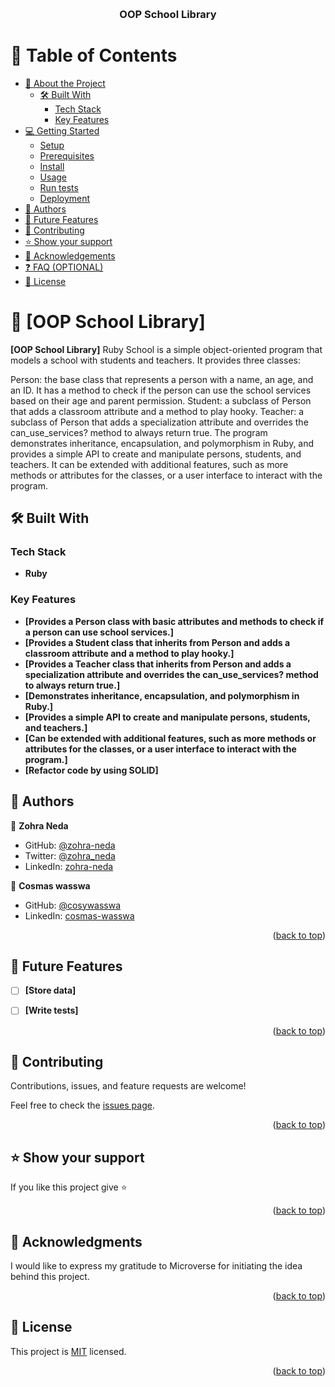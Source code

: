 <a name="readme-top"></a>

<!--
HOW TO USE:
This is an example of how you may give instructions on setting up your project locally.

Modify this file to match your project and remove sections that don't apply.

REQUIRED SECTIONS:
- Table of Contents
- About the Project
  - Built With
  - Live Demo
- Getting Started
- Authors
- Future Features
- Contributing
- Show your support
- Acknowledgements
- License

OPTIONAL SECTIONS:
- FAQ

After you're finished please remove all the comments and instructions!
-->

<div align="center">
  <!-- You are encouraged to replace this logo with your own! Otherwise you can also remove it. -->
  <br/>

  <h3><b>OOP School Library</b></h3>

</div>

<!-- TABLE OF CONTENTS -->

# 📗 Table of Contents

- [📖 About the Project](#about-project)
  - [🛠 Built With](#built-with)
    - [Tech Stack](#tech-stack)
    - [Key Features](#key-features)
- [💻 Getting Started](#getting-started)
  - [Setup](#setup)
  - [Prerequisites](#prerequisites)
  - [Install](#install)
  - [Usage](#usage)
  - [Run tests](#run-tests)
  - [Deployment](#deployment)
- [👥 Authors](#authors)
- [🔭 Future Features](#future-features)
- [🤝 Contributing](#contributing)
- [⭐️ Show your support](#support)
- [🙏 Acknowledgements](#acknowledgements)
- [❓ FAQ (OPTIONAL)](#faq)
- [📝 License](#license)

<!-- PROJECT DESCRIPTION -->

# 📖 [OOP School Library] <a name="about-project"></a>

**[OOP School Library]** Ruby School is a simple object-oriented program that models a school with students and teachers. It provides three classes:

Person: the base class that represents a person with a name, an age, and an ID. It has a method to check if the person can use the school services based on their age and parent permission.
Student: a subclass of Person that adds a classroom attribute and a method to play hooky.
Teacher: a subclass of Person that adds a specialization attribute and overrides the can_use_services? method to always return true.
The program demonstrates inheritance, encapsulation, and polymorphism in Ruby, and provides a simple API to create and manipulate persons, students, and teachers. It can be extended with additional features, such as more methods or attributes for the classes, or a user interface to interact with the program.

## 🛠 Built With <a name="built-with"></a>
### Tech Stack <a name="tech-stack"></a>

- **Ruby**

<!-- Features -->

### Key Features <a name="key-features"></a>

- **[Provides a Person class with basic attributes and methods to check if a person can use school services.]**
- **[Provides a Student class that inherits from Person and adds a classroom attribute and a method to play hooky.]**
- **[Provides a Teacher class that inherits from Person and adds a specialization attribute and overrides the can_use_services? method to always return true.]**
- **[Demonstrates inheritance, encapsulation, and polymorphism in Ruby.]**
- **[Provides a simple API to create and manipulate persons, students, and teachers.]**
- **[Can be extended with additional features, such as more methods or attributes for the classes, or a user interface to interact with the program.]**
- **[Refactor code by using SOLID]**




<!-- AUTHORS -->

## 👥 Authors <a name="authors"></a>


👤 **Zohra Neda**

- GitHub: [@zohra-neda](https://github.com/zohra-neda)
- Twitter: [@zohra_neda](https://twitter.com/zohra_neda)
- LinkedIn: [zohra-neda](https://www.linkedin.com/in/zohra-neda)

👤 **Cosmas wasswa**

- GitHub: [@cosywasswa](https://github.com/cosywasswa)
- LinkedIn: [cosmas-wasswa](https://www.linkedin.com/in/cosmas-wasswa)

<p align="right">(<a href="#readme-top">back to top</a>)</p>

<!-- FUTURE FEATURES -->

## 🔭 Future Features <a name="future-features"></a>


- [ ] **[Store data]**
- [ ] **[Write tests]**


<p align="right">(<a href="#readme-top">back to top</a>)</p>

<!-- CONTRIBUTING -->

## 🤝 Contributing <a name="contributing"></a>

Contributions, issues, and feature requests are welcome!

Feel free to check the [issues page](../../issues/).

<p align="right">(<a href="#readme-top">back to top</a>)</p>

<!-- SUPPORT -->

## ⭐️ Show your support <a name="support"></a>


If you like this project give ⭐️

<p align="right">(<a href="#readme-top">back to top</a>)</p>

<!-- ACKNOWLEDGEMENTS -->

## 🙏 Acknowledgments <a name="acknowledgements"></a>

I would like to express my gratitude to Microverse for initiating the idea behind this project.

<p align="right">(<a href="#readme-top">back to top</a>)</p>

<!-- LICENSE -->

## 📝 License <a name="license"></a>

This project is [MIT](./LICENSE) licensed.

<p align="right">(<a href="#readme-top">back to top</a>)</p>
